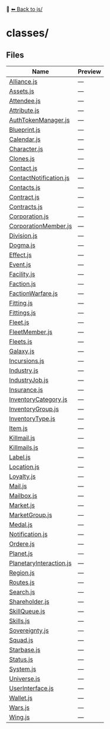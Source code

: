 📁 [⬅ Back to js/](../README.md)

# classes/

## Files

| Name | Preview |
|------|---------|
| [Alliance.js](./Alliance.js) | — |
| [Assets.js](./Assets.js) | — |
| [Attendee.js](./Attendee.js) | — |
| [Attribute.js](./Attribute.js) | — |
| [AuthTokenManager.js](./AuthTokenManager.js) | — |
| [Blueprint.js](./Blueprint.js) | — |
| [Calendar.js](./Calendar.js) | — |
| [Character.js](./Character.js) | — |
| [Clones.js](./Clones.js) | — |
| [Contact.js](./Contact.js) | — |
| [ContactNotification.js](./ContactNotification.js) | — |
| [Contacts.js](./Contacts.js) | — |
| [Contract.js](./Contract.js) | — |
| [Contracts.js](./Contracts.js) | — |
| [Corporation.js](./Corporation.js) | — |
| [CorporationMember.js](./CorporationMember.js) | — |
| [Division.js](./Division.js) | — |
| [Dogma.js](./Dogma.js) | — |
| [Effect.js](./Effect.js) | — |
| [Event.js](./Event.js) | — |
| [Facility.js](./Facility.js) | — |
| [Faction.js](./Faction.js) | — |
| [FactionWarfare.js](./FactionWarfare.js) | — |
| [Fitting.js](./Fitting.js) | — |
| [Fittings.js](./Fittings.js) | — |
| [Fleet.js](./Fleet.js) | — |
| [FleetMember.js](./FleetMember.js) | — |
| [Fleets.js](./Fleets.js) | — |
| [Galaxy.js](./Galaxy.js) | — |
| [Incursions.js](./Incursions.js) | — |
| [Industry.js](./Industry.js) | — |
| [IndustryJob.js](./IndustryJob.js) | — |
| [Insurance.js](./Insurance.js) | — |
| [InventoryCategory.js](./InventoryCategory.js) | — |
| [InventoryGroup.js](./InventoryGroup.js) | — |
| [InventoryType.js](./InventoryType.js) | — |
| [Item.js](./Item.js) | — |
| [Killmail.js](./Killmail.js) | — |
| [Killmails.js](./Killmails.js) | — |
| [Label.js](./Label.js) | — |
| [Location.js](./Location.js) | — |
| [Loyalty.js](./Loyalty.js) | — |
| [Mail.js](./Mail.js) | — |
| [Mailbox.js](./Mailbox.js) | — |
| [Market.js](./Market.js) | — |
| [MarketGroup.js](./MarketGroup.js) | — |
| [Medal.js](./Medal.js) | — |
| [Notification.js](./Notification.js) | — |
| [Ordere.js](./Ordere.js) | — |
| [Planet.js](./Planet.js) | — |
| [PlanetaryInteraction.js](./PlanetaryInteraction.js) | — |
| [Region.js](./Region.js) | — |
| [Routes.js](./Routes.js) | — |
| [Search.js](./Search.js) | — |
| [Shareholder.js](./Shareholder.js) | — |
| [SkillQueue.js](./SkillQueue.js) | — |
| [Skills.js](./Skills.js) | — |
| [Sovereignty.js](./Sovereignty.js) | — |
| [Squad.js](./Squad.js) | — |
| [Starbase.js](./Starbase.js) | — |
| [Status.js](./Status.js) | — |
| [System.js](./System.js) | — |
| [Universe.js](./Universe.js) | — |
| [UserInterface.js](./UserInterface.js) | — |
| [Wallet.js](./Wallet.js) | — |
| [Wars.js](./Wars.js) | — |
| [Wing.js](./Wing.js) | — |